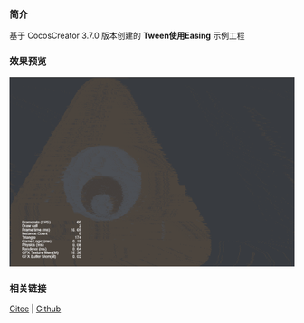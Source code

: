### 简介
基于 CocosCreator 3.7.0 版本创建的 **Tween使用Easing** 示例工程

### 效果预览
![image](../../../gif/202203/2022030505.gif)

### 相关链接
[Gitee](https://gitee.com/mirrors_cocos-creator/example-cases/tree/v2.4.3/assets/cases/03_gameplay/tween) | [Github](https://github.com/cocos/example-projects/blob/v2.4.3/assets/cases/03_gameplay/tween)